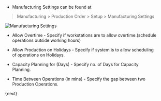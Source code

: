 * Manufacturing Settings can be found at 

> Manufacturing > Production Order > Setup > Manufacturing Settings

<img class="screenshot" alt="Manufacturing Settings" src="/assets/manual_erpnext_com/img/manufacturing/manufacturing-settings.png">

* Allow Overtime - Specify if workstations are to allow overtime.(schedule operations outside working hours)

* Allow Production on Holidays - Specify if system is to allow scheduling of operations on Holidays.

* Capacity Planning for (Days) - Specify no. of Days for Capacity Planning.

* Time Between Operations (in mins) - Specify the gap between two Production Operations.

{next}